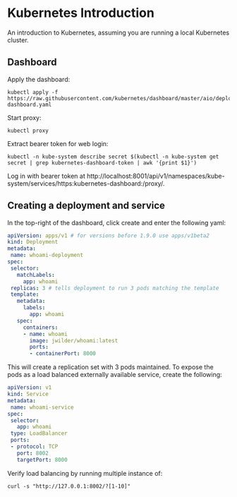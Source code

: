 # Kubernetes Introduction
An introduction to Kubernetes, assuming you are running a local Kubernetes cluster.
## Dashboard
Apply the dashboard:
```shell
kubectl apply -f https://raw.githubusercontent.com/kubernetes/dashboard/master/aio/deploy/recommended/kubernetes-dashboard.yaml
```
 Start proxy:
 ```shell
 kubectl proxy
 ```
 
 Extract bearer token for web login:
 ```shell
 kubectl -n kube-system describe secret $(kubectl -n kube-system get secret | grep kubernetes-dashboard-token | awk '{print $1}')
 ```
 
 Log in with bearer token at http://localhost:8001/api/v1/namespaces/kube-system/services/https:kubernetes-dashboard:/proxy/.
 
 ## Creating a deployment and service
 In the top-right of the dashboard, click create and enter the following yaml:
 ```yaml
apiVersion: apps/v1 # for versions before 1.9.0 use apps/v1beta2
kind: Deployment
metadata:
  name: whoami-deployment
spec:
  selector:
    matchLabels:
      app: whoami
  replicas: 3 # tells deployment to run 3 pods matching the template
  template:
    metadata:
      labels:
        app: whoami
    spec:
      containers:
      - name: whoami
        image: jwilder/whoami:latest
        ports:
        - containerPort: 8000
 ```
 
This will create a replication set with 3 pods maintained.  To expose the pods as a load balanced externally available service, create the following: 
 ```yaml
apiVersion: v1
kind: Service
metadata:
  name: whoami-service
spec:
  selector:
    app: whoami
  type: LoadBalancer
  ports:
  - protocol: TCP
    port: 8002
    targetPort: 8000
 ```

Verify load balancing by running multiple instance of:
```shell
curl -s "http://127.0.0.1:8002/?[1-10]"
```
